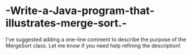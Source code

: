 # -Write-a-Java-program-that-illustrates-merge-sort.-
I've suggested adding a one-line comment to describe the purpose of the MergeSort class. Let me know if you need help refining the description!
